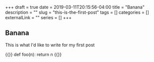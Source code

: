 +++ 
draft = true
date = 2019-03-11T20:15:56-04:00
title = "Banana"
description = ""
slug = "this-is-the-first-post" 
tags = []
categories = []
externalLink = ""
series = []
+++
## Banana

This is what I'd like to write for my first post

{{<highlight python>}}
def foo(n):
    return n
{{</highlight>}}
